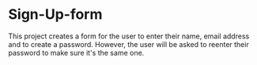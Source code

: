 # Sign-Up-form
This project creates a form for the user to enter their name, email address and to create a password.  However, the user will be asked to reenter their password to make sure it's the same one.  
